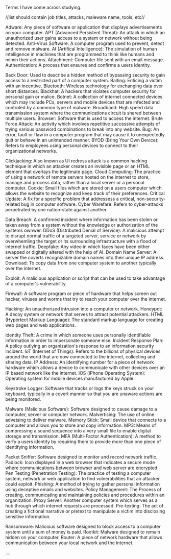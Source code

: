 Terms I have come across studying.

//list should contain job titles, attacks, maleware name, tools, etc//

Adware: Any piece of software or application that displays advertisements on your computer.
APT (Advanced Persistent Threat): An attack in which an unauthorized user gains access to a system or network without being detected.
Anti-Virus Software: A computer program used to prevent, detect and remove malware.
AI (Artifical Intelligence): The simulation of human intelligence in machines that are programmed to think like humans and mimin their actions.
Attachment: Computer file sent with an email message.
Authentication: A process that ensures and confirms a users identity.

Back Door: Used to describe a hidden method of bypassing security to gain access to a restricted part of a computer system.
Baiting: Enticing a victim with an incentive.
Bluetooth: Wireless technology for exchanging data over short distances.
Blackhat: A hackers that violates computer security for personal gain or malice.
Botnet: A collection of internet connected devices which may include PCs, servers and mobile devices that are infected and controled by a common type of malware.
Broadband: High speed data transmission system where the communications circuit is shared between multiple users.
Browser: Software that is used to access the internet.
Brute Force Attack: An activity which involves repetitive successive attempts of trying various password combinations to break into any website.
Bug: An error, fault or flaw in a computer program that may cause it to unexpectedly quit or behave in an unintended manner.
BYOD (Bring Your Own Device): Refers to employees using personal devices to connect to their organizational networks.

Clickjacking: Also known as UI redress attack is a common hacking technique in which an attacker creates an invisible page or an HTML element that overlays the legitimate page.
Cloud Computing: The practice of using a network of remote servers hosted on the internet to store, manage and process data, rather than a local server or a personal computer.
Cookie: Small files which are stored on a users computer which allows the website to recognize and keep track of their preferences.
Critical Update: A fix for a specific problem that addressess a critical, non-security-related bug in computer software.
Cyber Warefare: Refers to cyber-attacks perpetrated by one nation-state against another.

Data Breach: A confirmed incident where information has been stolen or taken away from a system without the knowledge or authorization of the systems ownwer.
DDoS (Distributed Denial of Service): A malicious attempt to disrupt normal traffic of a targeted server, service or network by overwhemling the target or its surrounding infrastructure with a flood of internet traffic.
Deepfake: Any video in which faces have been either swapped or digitally altered with the help of AI.
Domain Name Server: A server the coverts recognizable domain names into their unique IP address.
Download: To copy data from one computer system to another typically over the internet.

Exploit: A malicious application or script that can be used to take advantage of a computer's vulnerability.

Firewall: A software program or piece of hardware that helps screen out hacker, viruses and worms that try to reach your computer over the internet.

Hacking: An unauthorized intrusion into a computer or network.
Honeypot: A decoy system or network that serves to attract potential attackers.
HTML (Hypertect Markup Language): The standard markup language for creating web pages and web applications.

Identity Theft: A crime in which someone uses personally identifiable information in order to impersonate someone else.
Incident Response Plan: A policy outlying an organization's response to an information security incident.
IoT (Internet of Things): Refers to the billions of physical devices around the world that are now connected to the internet, collecting and sharing data.
IP Address: An identifying number for a piece of network hardware which allows a device to communicate with other devices over an IP based network like the internet. 
IOS (iPhone Operating System): Operating system for mobile devices manufactured by Apple. 

Keystroke Logger: Software that tracks or logs the keys struck on your keyboard, typically in a covert manner so that you are unaware actions are being monitored.

Malware (Malicious Software): Software designed to cause damage to a computer, server or computer network. 
Malvertising: The use of online advetsing to deliver malware.
Memory Stick: Small device that connects to a computer and allows you to store and copy information.
MP3: Means of compressing a sound sequence into a very small file to enable digital storage and transmission.
MFA (Multi-Factor Authentication): A method to verfy a users identity by requiring them to provide more than one piece of identifying information. 

Packet Sniffer: Software designed to monitor and record network traffic.
Padlock: Icon displayed in a web browser that indicates a secure mode where communications between browser and web server are encrypted.
Pen Testing (Penetration Testing): The practice of testing a computer system, network or web application to find vulnerabilities that an attacker could exploit.
Phishing: A method of trying to gather personal information using deceptive emails and websites.
Policy Management: The Process of creating, communicating and maintaining policies and procedures within an organization.
Proxy Server: Another computer system which serves as a hub through which internet requests are processed.
Pre-texting: The act of creating a fictional narrative or pretext to manipulate a victim into disclosing sensitive information.

Ransomware: Malicious software designed to block access to a computer system until a sum of money is paid.
Rootkit: Malware designed to remain hidden on your computer.
Router: A piece of network hardware that allows communication between your local network and the internet.


....
